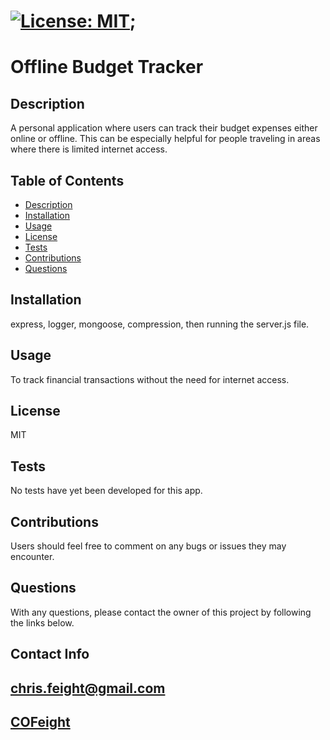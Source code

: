 

# [![License: MIT](https://img.shields.io/badge/License-MIT-yellow.svg)](https://opensource.org/licenses/MIT);

# Offline Budget Tracker


## Description
   A personal application where users can track their budget expenses either online or offline. This can be especially helpful for people traveling in areas where there is limited internet access.

## Table of Contents

* [Description](#description)
* [Installation](#installation)
* [Usage](#usage)
* [License](#license)
* [Tests](#tests)
* [Contributions](#contributions)
* [Questions](#questions)


## Installation
   express, logger, mongoose, compression, then running the server.js file.

## Usage
   To track financial transactions without the need for internet access.

## License
   MIT

## Tests
   No tests have yet been developed for this app.
    
## Contributions
   Users should feel free to comment on any bugs or issues they may encounter.


## Questions
   With any questions, please contact the owner of this project by following the links below.

## Contact Info

## [chris.feight@gmail.com](mailto:chris.feight@gmail.com)

## [COFeight](https://github.com/COFeight)
    

